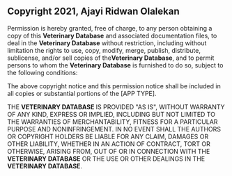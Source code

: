 ## Copyright 2021, Ajayi Ridwan Olalekan

Permission is hereby granted, free of charge, to any person obtaining a copy of this **Veterinary Database** and associated documentation files, to deal in the **Veterinary Database** without restriction, including without limitation the rights to use, copy, modify, merge, publish, distribute, sublicense, and/or sell copies of the**Veterinary Database**, and to permit persons to whom the **Veterinary Database** is furnished to do so, subject to the following conditions:

The above copyright notice and this permission notice shall be included in all copies or substantial portions of the [APP TYPE].

THE **VETERINARY DATABASE** IS PROVIDED "AS IS", WITHOUT WARRANTY OF ANY KIND, EXPRESS OR IMPLIED, INCLUDING BUT NOT LIMITED TO THE WARRANTIES OF MERCHANTABILITY, FITNESS FOR A PARTICULAR PURPOSE AND NONINFRINGEMENT. IN NO EVENT SHALL THE AUTHORS OR COPYRIGHT HOLDERS BE LIABLE FOR ANY CLAIM, DAMAGES OR OTHER LIABILITY, WHETHER IN AN ACTION OF CONTRACT, TORT OR OTHERWISE, ARISING FROM, OUT OF OR IN CONNECTION WITH THE **VETERINARY DATABASE** OR THE USE OR OTHER DEALINGS IN THE  **VETERINARY DATABASE**.
